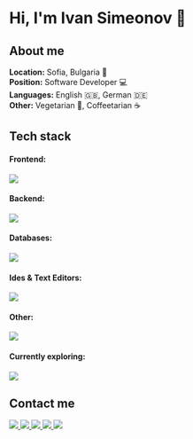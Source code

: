 # Hi, I'm Ivan Simeonov 👋


## About me
**Location:** Sofia, Bulgaria 📍<br/>
**Position:** Software Developer 💻<br/>
**Languages:** English 🇬🇧, German 🇩🇪<br/>
**Other:** Vegetarian 🥬, Coffeetarian ☕️<br/>

## Tech stack
#### Frontend:
<p align="left">
  <a href="https://skillicons.dev">
    <img src="https://skillicons.dev/icons?i=html,css,scss,js,ts,react,redux,materialui,angular" />
  </a>
</p>

#### Backend:
<p align="left">
  <a href="https://skillicons.dev">
    <img src="https://skillicons.dev/icons?i=java,spring,hibernate" />
  </a>
</p>

#### Databases:
<p align="left">
  <a href="https://skillicons.dev">
    <img src="https://skillicons.dev/icons?i=mysql,postgres" />
  </a>
</p>

#### Ides & Text Editors:
<p align="left">
  <a href="https://skillicons.dev">
    <img src="https://skillicons.dev/icons?i=idea,eclipse,vscode" />
  </a>
</p>

#### Other:
<p align="left">
  <a href="https://skillicons.dev">
    <img src="https://skillicons.dev/icons?i=git,docker" />
  </a>
</p>

#### Currently exploring:
<p align="left">
  <a href="https://skillicons.dev">
    <img src="https://skillicons.dev/icons?i=linux,vim,jenkins,kubernetes" />
  </a>
</p>


## Contact me
<p align="left">
  <a href="https://www.linkedin.com/in/ivannicksimeonov">
    <img src="https://skillicons.dev/icons?i=linkedin" />
  </a>
  <a href="https://github.com/ivansimeonov">
    <img src="https://skillicons.dev/icons?i=github" />
  </a>
  <a href="https://gitlab.com/ivansimeonov">
    <img src="https://skillicons.dev/icons?i=gitlab" />
  </a>
  <a href="https://stackoverflow.com/users/11125873/ivannicksim">
    <img src="https://skillicons.dev/icons?i=stackoverflow" />
  </a>
  <a href="https://www.instagram.com/ivssim/">
    <img src="https://skillicons.dev/icons?i=instagram" />
  </a>
</p>
